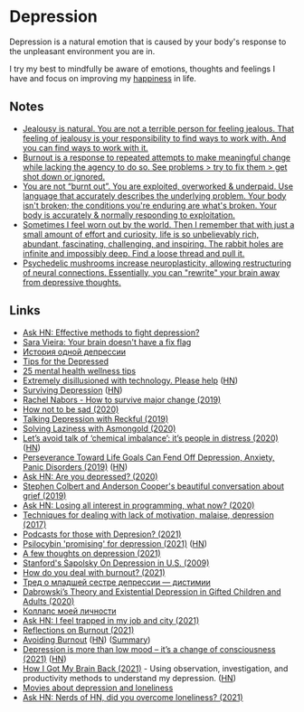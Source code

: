# Depression

Depression is a natural emotion that is caused by your body's response to the unpleasant environment you are in.

I try my best to mindfully be aware of emotions, thoughts and feelings I have and focus on improving my [happiness](../life/happiness.md) in life.

## Notes

- [Jealousy is natural. You are not a terrible person for feeling jealous. That feeling of jealousy is your responsibility to find ways to work with. And you can find ways to work with it.](https://twitter.com/gildedspine/status/1291863161486880770)
- [Burnout is a response to repeated attempts to make meaningful change while lacking the agency to do so. See problems > try to fix them > get shot down or ignored.](https://twitter.com/marcysutton/status/1292971874570256385)
- [You are not “burnt out”. You are exploited, overworked & underpaid. Use language that accurately describes the underlying problem. Your body isn't broken; the conditions you're enduring are what's broken. Your body is accurately & normally responding to exploitation.](https://twitter.com/Hood_Biologist/status/1387941182781771777)
- [Sometimes I feel worn out by the world. Then I remember that with just a small amount of effort and curiosity, life is so unbelievably rich, abundant, fascinating, challenging, and inspiring. The rabbit holes are infinite and impossibly deep. Find a loose thread and pull it.](https://twitter.com/jacksondahl/status/1410052629602783232)
- [Psychedelic mushrooms increase neuroplasticity, allowing restructuring of neural connections. Essentially, you can "rewrite" your brain away from depressive thoughts.](https://www.reddit.com/r/RationalPsychonaut/comments/prz8z5/a_bit_skeptical_about_shrooms_helping_with/)

## Links

- [Ask HN: Effective methods to fight depression?](https://news.ycombinator.com/item?id=16922738)
- [Sara Vieira: Your brain doesn't have a fix flag](https://www.youtube.com/watch?v=bovBQtB_PDo)
- [История одной депрессии](https://tonsky.livejournal.com/317265.html)
- [Tips for the Depressed](https://nplusonemag.com/online-only/online-only/tips-for-the-depressed/)
- [25 mental health wellness tips](https://www.thisisbrave.org/2020/03/26/25-mental-health-wellness-tips-for-quarantine-by-eileen-feliciano/)
- [Extremely disillusioned with technology. Please help](https://gist.github.com/mGBUfLn9/7cadffcf7c3c23b7376350165a67735f) ([HN](https://news.ycombinator.com/item?id=23072333))
- [Surviving Depression](https://vishnu.tech/posts/surviving-depression/) ([HN](https://news.ycombinator.com/item?id=23250234))
- [Rachel Nabors - How to survive major change (2019)](https://www.youtube.com/watch?v=2XRgPzAYJZ4)
- [How not to be sad (2020)](https://ldeming.posthaven.com/how-not-to-be-sad)
- [Talking Depression with Reckful (2019)](https://www.youtube.com/watch?v=LZVTbFuZrNw)
- [Solving Laziness with Asmongold (2020)](https://www.youtube.com/watch?v=WQ5bkdFuFhg)
- [Let’s avoid talk of ‘chemical imbalance’: it’s people in distress (2020)](https://psyche.co/ideas/lets-avoid-talk-of-chemical-imbalance-its-people-in-distress) ([HN](https://news.ycombinator.com/item?id=23858294))
- [Perseverance Toward Life Goals Can Fend Off Depression, Anxiety, Panic Disorders (2019)](https://www.apa.org/news/press/releases/2019/05/goals-perseverance) ([HN](https://www.apa.org/news/press/releases/2019/05/goals-perseverance))
- [Ask HN: Are you depressed? (2020)](https://news.ycombinator.com/item?id=25096877)
- [Stephen Colbert and Anderson Cooper's beautiful conversation about grief (2019)](https://www.youtube.com/watch?v=YB46h1koicQ)
- [Ask HN: Losing all interest in programming, what now? (2020)](https://news.ycombinator.com/item?id=25374140)
- [Techniques for dealing with lack of motivation, malaise, depression (2017)](https://www.youtube.com/watch?v=i7kh8pNRWOo)
- [Podcasts for those with Depresion? (2021)](https://www.reddit.com/r/podcasts/comments/mk8a1b/podcasts_for_those_with_depresion/)
- [Psilocybin 'promising' for depression (2021)](https://www.bbc.com/news/health-56745139) ([HN](https://news.ycombinator.com/item?id=26816444))
- [A few thoughts on depression (2021)](https://noahpinion.substack.com/p/a-few-thoughts-on-depression)
- [Stanford's Sapolsky On Depression in U.S. (2009)](https://www.youtube.com/watch?v=NOAgplgTxfc)
- [How do you deal with burnout? (2021)](https://news.ycombinator.com/item?id=27593136)
- [Тред о младшей сестре депрессии — дистимии](https://twitter.com/youtalk_therapy/status/1407666225476476933)
- [Dabrowski’s Theory and Existential Depression in Gifted Children and Adults (2020)](https://www.davidsongifted.org/gifted-blog/dabrowskis-theory-and-existential-depression-in-gifted-children-and-adults/)
- [Коллапс моей личности](https://www.youtube.com/watch?v=5pkrlZGFzF0)
- [Ask HN: I feel trapped in my job and city (2021)](https://news.ycombinator.com/item?id=28200727)
- [Reflections on Burnout (2021)](https://medium.com/@vaidehijoshi/reflections-on-burnout-bea0ebf87b9)
- [Avoiding Burnout](https://andrewdumont.me/avoiding-burnout/) ([HN](https://news.ycombinator.com/item?id=5630445)) ([Summary](https://twitter.com/senotrusov/status/1439103386964615170))
- [Depression is more than low mood – it’s a change of consciousness (2021)](https://psyche.co/ideas/depression-is-more-than-low-mood-its-a-change-of-consciousness) ([HN](https://news.ycombinator.com/item?id=29223641))
- [How I Got My Brain Back (2021)](https://every.to/superorganizers/how-i-got-my-brain-back) - Using observation, investigation, and productivity methods to understand my depression. ([HN](https://news.ycombinator.com/item?id=29263182))
- [Movies about depression and loneliness](https://www.reddit.com/r/MovieSuggestions/comments/rbsltf/suggest_me_movies_about_depression_and_loneliness/)
- [Ask HN: Nerds of HN, did you overcome loneliness? (2021)](https://news.ycombinator.com/item?id=29748257)
